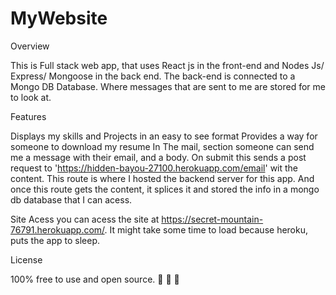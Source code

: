 # MyWebsite
Overview

This is Full stack web app, that uses React js in the front-end and Nodes Js/ Express/ Mongoose in the back end. The back-end is connected to a Mongo DB
Database. Where messages that are sent to me are stored for me to look at.

Features

   Displays my skills and Projects in an easy to see format
   Provides a way for someone to download my resume
   In The mail, section someone can send me a message with their email, and a body. On submit this sends a post request to 'https://hidden-bayou-27100.herokuapp.com/email'
   wit the content. This route is where I hosted the backend server for this app. And once this route gets the content, it splices it and stored the info in a
   mongo db database that I can acess.
   
Site Acess
   you can acess the site at https://secret-mountain-76791.herokuapp.com/. It might take some time to load because heroku, puts the app to sleep.


License

100% free to use and open source. 🙈 🙉 🙊
